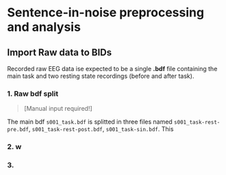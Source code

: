 
# Sentence-in-noise preprocessing and analysis
## Import Raw data to BIDs
Recorded raw EEG data ise expected to be  a single **.bdf** file containing the main task and two resting state recordings (before and after task). 
### 1. Raw bdf split 
> [Manual input required!]
 
The main bdf `s001_task.bdf` is splitted in three files named `s001_task-rest-pre.bdf`, `s001_task-rest-post.bdf`,  `s001_task-sin.bdf`. 
This 




### 2. w

### 3. 
